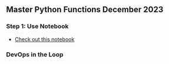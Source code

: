 ## Master Python Functions December 2023

### Step 1:  Use Notebook

* [Check out this notebook](Functions_101.ipynb)

### DevOps in the Loop

